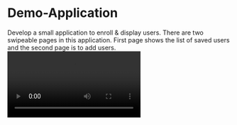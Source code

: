 # Demo-Application
Develop a small application to enroll &amp; display users. There are two swipeable pages in this application. First page shows the list of saved users and the second page is to add users.
![Demo App](4.mov)
